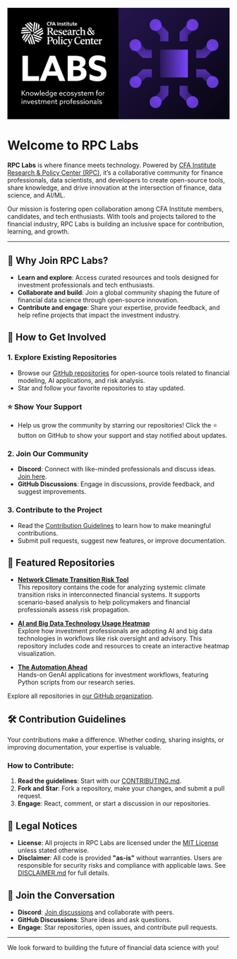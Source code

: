![RPC Labs Logo](https://github.com/CFA-Institute-RPC/.github/blob/main/images/rpc-labs-bold-picto.png)
# Welcome to RPC Labs

**RPC Labs** is where finance meets technology. Powered by [CFA Institute Research & Policy Center (RPC)](https://rpc.cfainstitute.org/themes/technology/rpclabs), it’s a collaborative community for finance professionals, data scientists, and developers to create open-source tools, share knowledge, and drive innovation at the intersection of finance, data science, and AI/ML.

Our mission is fostering open collaboration among CFA Institute  members, candidates, and tech enthusiasts. With tools and projects tailored to the financial industry, RPC Labs is building an inclusive space for contribution, learning, and growth.

---

## 🌟 Why Join RPC Labs?
- **Learn and explore**: Access curated resources and tools designed for investment professionals and tech enthusiasts.
- **Collaborate and build**: Join a global community shaping the future of financial data science through open-source innovation.
- **Contribute and engage**: Share your expertise, provide feedback, and help refine projects that impact the investment industry.

## 🚀 How to Get Involved

### 1. Explore Existing Repositories
- Browse our [GitHub repositories](https://github.com/CFA-Institute-RPC) for open-source tools related to financial modeling, AI applications, and risk analysis.
- Star and follow your favorite repositories to stay updated.

### ⭐ Show Your Support
- Help us grow the community by starring our repositories! Click the ⭐ button on GitHub to show your support and stay notified about updates.

### 2. Join Our Community
- **Discord**: Connect with like-minded professionals and discuss ideas. [Join here](https://discord.com/invite/prJ3xFWqMW).
- **GitHub Discussions**: Engage in discussions, provide feedback, and suggest improvements.

### 3. Contribute to the Project
- Read the [Contribution Guidelines](https://github.com/CFA-Institute-RPC/.github/blob/main/CONTRIBUTING.md) to learn how to make meaningful contributions.
- Submit pull requests, suggest new features, or improve documentation.

## 📂 Featured Repositories

- **[Network Climate Transition Risk Tool](https://github.com/CFA-Institute-RPC/cgfi-finshock)**  
  This repository contains the code for analyzing systemic climate transition risks in interconnected financial systems. It supports scenario-based analysis to help policymakers and financial professionals assess risk propagation.

- **[AI and Big Data Technology Usage Heatmap](https://github.com/CFA-Institute-RPC/AI-Big-Data)**  
  Explore how investment professionals are adopting AI and big data technologies in workflows like risk oversight and advisory. This repository includes code and resources to create an interactive heatmap visualization.

- **[The Automation Ahead](https://github.com/CFA-Institute-RPC/The-Automation-Ahead)**  
  Hands-on GenAI applications for investment workflows, featuring Python scripts from our research series.

Explore all repositories in [our GitHub organization](https://github.com/CFA-Institute-RPC).

## 🛠️ Contribution Guidelines
Your contributions make a difference. Whether coding, sharing insights, or improving documentation, your expertise is valuable.

### How to Contribute:
1. **Read the guidelines**: Start with our [CONTRIBUTING.md](https://github.com/CFA-Institute-RPC/.github/blob/main/CONTRIBUTING.md).
2. **Fork and Star**: Fork a repository, make your changes, and submit a pull request.
3. **Engage**: React, comment, or start a discussion in our repositories.

## 📜 Legal Notices
- **License**: All projects in RPC Labs are licensed under the [MIT License](https://github.com/CFA-Institute-RPC/.github/blob/main/LICENSE) unless stated otherwise.
- **Disclaimer**: All code is provided **"as-is"** without warranties. Users are responsible for security risks and compliance with applicable laws. See [DISCLAIMER.md](https://github.com/CFA-Institute-RPC/.github/blob/main/DISCLAIMER.md) for full details.

## 💬 Join the Conversation
- **Discord**: [Join discussions](https://discord.com/invite/prJ3xFWqMW) and collaborate with peers.
- **GitHub Discussions**: Share ideas and ask questions.
- **Engage**: Star repositories, open issues, and contribute pull requests.

---
We look forward to building the future of financial data science with you!

